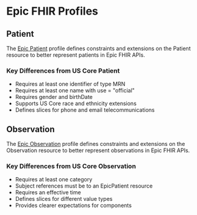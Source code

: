 # Epic FHIR Profiles

## Patient

The [Epic Patient](StructureDefinition-epic-patient.html) profile defines constraints and extensions on the Patient resource to better represent patients in Epic FHIR APIs.

### Key Differences from US Core Patient

* Requires at least one identifier of type MRN
* Requires at least one name with use = "official"
* Requires gender and birthDate
* Supports US Core race and ethnicity extensions
* Defines slices for phone and email telecommunications

## Observation

The [Epic Observation](StructureDefinition-epic-observation.html) profile defines constraints and extensions on the Observation resource to better represent observations in Epic FHIR APIs.

### Key Differences from US Core Observation

* Requires at least one category
* Subject references must be to an EpicPatient resource
* Requires an effective time
* Defines slices for different value types
* Provides clearer expectations for components 